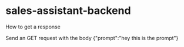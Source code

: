 # sales-assistant-backend
How to get a response

Send an GET request with the body {"prompt":"hey this is the prompt"}